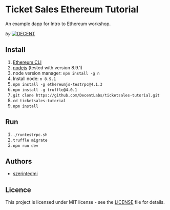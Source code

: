 # Ticket Sales Ethereum Tutorial

An example dapp for Intro to Ethereum workshop.

_by_
[![DECENT](http://www.decent.org/images/logo-voronoi_120x33.png)](http://www.decent.org)

## Install

1. [Ethereum CLI](https://www.ethereum.org/cli)
1. [nodejs](https://nodejs.org/en/download/) (tested with version 8.9.1)
1. node version manager: `npm install -g n`
1. Install node: `n 8.9.1`
1. `npm install -g ethereumjs-testrpc@4.1.3`
1. `npm install -g truffle@4.0.1`
1. `git clone https://github.com/DecentLabs/ticketsales-tutorial.git`
1. `cd ticketsales-tutorial`
1. `npm install`

## Run

1. `./runtestrpc.sh`
1. `truffle migrate`
1. `npm run dev`

## Authors

* [szerintedmi](https://github.com/szerintedmi)

## Licence

This project is licensed under MIT license - see the [LICENSE](LICENSE) file for
details.
